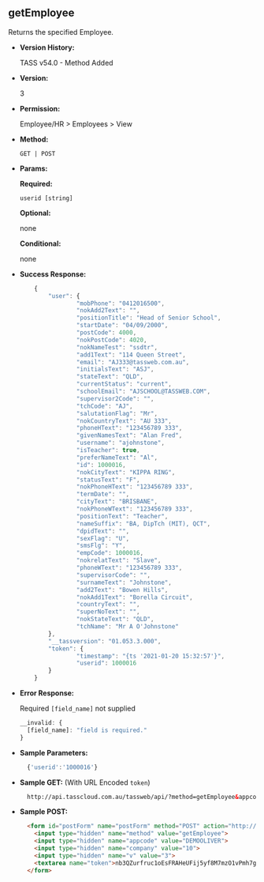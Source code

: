 **getEmployee**
----
  Returns the specified Employee.
  
  * **Version History:**

	TASS v54.0 - Method Added

* **Version:**

  3

* **Permission:**

   Employee/HR > Employees > View

* **Method:**

  `GET | POST`
  
*  **Params:**

   **Required:**
 
   `userid [string]`

   **Optional:**
 
   none

   **Conditional:**

   none

* **Success Response:**
	
	```javascript
		{
			"user": {
					"mobPhone": "0412016500",
					"nokAdd2Text": "",
					"positionTitle": "Head of Senior School",
					"startDate": "04/09/2000",
					"postCode": 4000,
					"nokPostCode": 4020,
					"nokNameTest": "ssdtr",
					"add1Text": "114 Queen Street",
					"email": "AJ333@tassweb.com.au",
					"initialsText": "ASJ",
					"stateText": "QLD",
					"currentStatus": "current",
					"schoolEmail": "AJSCHOOL@TASSWEB.COM",
					"supervisor2Code": "",
					"tchCode": "AJ",
					"salutationFlag": "Mr",
					"nokCountryText": "AU 333",
					"phoneHText": "123456789 333",
					"givenNamesText": "Alan Fred",
					"username": "ajohnstone",
					"isTeacher": true,
					"preferNameText": "Al",
					"id": 1000016,
					"nokCityText": "KIPPA RING",
					"statusText": "F",
					"nokPhoneHText": "123456789 333",
					"termDate": "",
					"cityText": "BRISBANE",
					"nokPhoneWText": "123456789 333",
					"positionText": "Teacher",
					"nameSuffix": "BA, DipTch (MIT), QCT",
					"dpidText": "",
					"sexFlag": "U",
					"smsFlg": "Y",
					"empCode": 1000016,
					"nokrelatText": "Slave",
					"phoneWText": "123456789 333",
					"supervisorCode": "",
					"surnameText": "Johnstone",
					"add2Text": "Bowen Hills",
					"nokAdd1Text": "Borella Circuit",
					"countryText": "",
					"superNoText": "",
					"nokStateText": "QLD",
					"tchName": "Mr A O'Johnstone"
			},
			"__tassversion": "01.053.3.000",
			"token": {
					"timestamp": "{ts '2021-01-20 15:32:57'}",
					"userid": 1000016
			}
		}
	```
 
* **Error Response:**

	Required `[field_name]` not supplied
	```javascript
	__invalid: {
	  [field_name]: "field is required."
	}
	```
	
* **Sample Parameters:**

  ```javascript
	{'userid':'1000016'}
  ```

* **Sample GET:** (With URL Encoded `token`)

  ```HTML
	http://api.tasscloud.com.au/tassweb/api/?method=getEmployee&appcode=DEMOOLIVER&company=10&v=3&token=nb3QZurfruc1oEsFRAHeUFij5yf8M7mzO1vPmh7giNc%3D
  ```
  
* **Sample POST:**

  ```HTML
	<form id="postForm" name="postForm" method="POST" action="http://api.tasscloud.com.au/tassweb/api/">
	  <input type="hidden" name="method" value="getEmployee">
	  <input type="hidden" name="appcode" value="DEMOOLIVER">
	  <input type="hidden" name="company" value="10">
	  <input type="hidden" name="v" value="3">
	  <textarea name="token">nb3QZurfruc1oEsFRAHeUFij5yf8M7mzO1vPmh7giNc=</textarea>
	</form>
  ```
